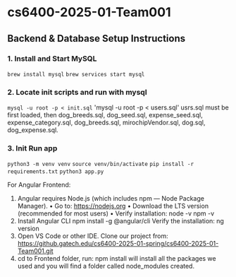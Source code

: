 # cs6400-2025-01-Team001

## Backend & Database Setup Instructions

### 1. Install and Start MySQL
`brew install mysql`
`brew services start mysql`

### 2. Locate init scripts and run with mysql
`mysql -u root -p < init.sql`
'mysql -u root -p < users.sql'
usrs.sql must be first loaded, then dog_breeds.sql, dog_seed.sql, expense_seed.sql, expense_category.sql, dog_breeds.sql, mirochipVendor.sql, dog.sql, dog_expense.sql.


### 3. Init Run app
`python3 -m venv venv`
`source venv/bin/activate`
`pip install -r requirements.txt`
`python3 app.py`

For Angular Frontend:
1.	Angular requires Node.js (which includes npm — Node Package Manager).
•	Go to: https://nodejs.org
•	Download the LTS version (recommended for most users)
•	Verify installation:
node -v
npm -v
2.	Install Angular CLI
npm install -g @angular/cli
Verify the installation: ng version
3.	Open VS Code or other IDE. Clone our project from:
https://github.gatech.edu/cs6400-2025-01-spring/cs6400-2025-01-Team001.git
4.	cd to Frontend folder, run: npm install
will install all the packages we used and you will find a folder called node_modules created.
